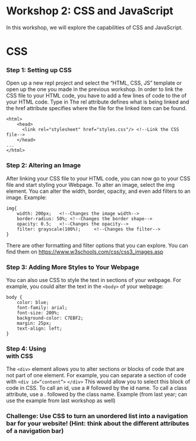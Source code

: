 # Workshop 2: CSS and JavaScript
In this workshop, we will explore the capabilities of CSS and JavaScript. 

# CSS
### Step 1: Setting up CSS
Open up a new repl project and select the “HTML, CSS, JS” template or open up the one you made in the previous workshop.
In order to link the CSS file to your HTML code, you have to add a few lines of code to the <head> of your HTML code. 
Type in <link rel=“stylesheet” href=“styles.css”/>
The rel attribute defines what is being linked and the href attribute specifies where the file for the linked item can be found. 
	
```
<html>
    <head>
      <link rel="stylesheet" href="styles.css"/> <!--Link the CSS file-->
    </head>
... 
</html>
```

### Step 2: Altering an Image
After linking your CSS file to your HTML code, you can now go to your CSS file and start styling your Webpage.
To alter an image, select the img element. You can alter the width, border, opacity, and even add filters to an image. 
Example:
	
```
img{ 
	width: 200px;	<!--Changes the image width--> 
	border-radius: 50%;	<!--Changes the border shape-->
	opacity: 0.5;	<!--Changes the opacity-->
	filter: grayscale(100%);     <!--Changes the filter-->
}
```
There are other formatting and filter options that you can explore. You can find them on https://www.w3schools.com/css/css3_images.asp

### Step 3: Adding More Styles to Your Webpage
You can also use CSS to style the text in sections of your webpage. 
For example, you could alter the text in the ```<body>``` of your webpage: 
```
body {
	color: blue;
	font-family: arial;
	font-size: 200%; 
	background-color: C7EBF2;
	margin: 25px;
	text-align: left;
}
```


### Step 4: Using <div> with CSS
The ```<div>``` element allows you to alter sections or blocks of code that are not part of one element. 
For example, you can separate a section of code with ```<div id=“content”>``` ```</div>```
This would allow you to select this block of code in CSS. 
To call an id, use a # followed by the id name. 
To call a class attribute, use a . followed by the class name. 
Example (from last year; can use the example from last workshop as well)

### Challenge: Use CSS to turn an unordered list into a navigation bar for your website! (Hint: think about the different attributes of a navigation bar)
